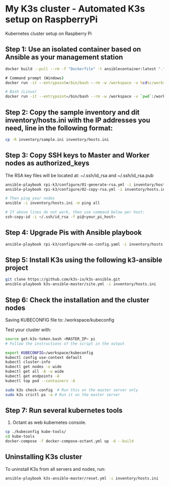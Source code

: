 # My K3s cluster - Automated K3s setup on RaspberryPi
Kubernetes cluster setup on Raspberry Pi


## Step 1: Use an isolated container based on Ansible as your management station
```bash
docker build --pull --rm -f "Dockerfile" -t ansiblecontainer:latest "."
```


```cmd
# Command prompt (Windows)
docker run -it --entrypoint=/bin/bash --rm -w /workspace -v %cd%:/workspace ansiblecontainer
```

```bash
# Bash (Linux)
docker run -it --entrypoint=/bin/bash --rm -w /workspace -v `pwd`:/workspace ansiblecontainer
```
## Step 2: Copy the sample inventory and dit inventory/hosts.ini with the IP addresses you need, line in the following format:
```bash
cp -R inventory/sample.ini inventory/hosts.ini


```
## Step 3: Copy SSH keys to Master and Worker nodes as authorized_keys
The RSA key files will be located at: ~/.ssh/id_rsa and ~/.ssh/id_rsa.pub
```bash
ansible-playbook rpi-k3/configure/01-generate-rsa.yml -i inventory/hosts.ini
ansible-playbook rpi-k3/configure/02-copy-rsa.yml -i inventory/hosts.ini --ask-pass

# Then ping your nodes
ansible -i inventory/hosts.ini -m ping all

# If above lines do not work, then use command below per host:
ssh-copy-id -i ~/.ssh/id_rsa -f pi@<your_pi_host>
``` 
## Step 4: Upgrade Pis with Ansible playbook
```bash
ansible-playbook rpi-k3/configure/04-os-config.yaml -i inventory/hosts.ini -t upgrade
```

## Step 5: Install K3s using the following k3-ansible project
```bash
git clone https://github.com/k3s-io/k3s-ansible.git
ansible-playbook k3s-ansible-master/site.yml -i inventory/hosts.ini
```

## Step 6: Check the installation and the cluster nodes
Saving KUBECONFIG file to: /workspace/kubeconfig


Test your cluster with:
```bash
source get-k3s-token.bash <MASTER_IP> pi
# Follow the instructions of the script in the output

export KUBECONFIG=/workspace/kubeconfig
kubectl config use-context default
kubectl cluster-info
kubectl get nodes -o wide
kubectl get all -A -o wide
kubectl get endpoints -A
kubectl top pod --containers -A

sudo k3s check-config  # Run this on the master server only
sudo k3s crictl ps -a # Run it on the master server
```

## Step 7: Run several kubernetes tools 
1. Octant as web kubernetes console.
```bash
cp ./kubeconfig kube-tools/
cd kube-tools
docker-compose -f docker-compose-octant.yml up -d --build
```

## Uninstalling K3s cluster
To uninstall K3s from all servers and nodes, run:

```bash
ansible-playbook k3s-ansible-master/reset.yml -i inventory/hosts.ini
```
